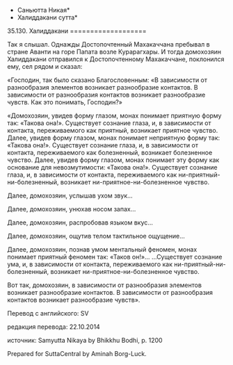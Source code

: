 * Саньютта Никая*
* Халиддакани сутта*

35\.130\. Халиддакани
\=\=\=\=\=\=\=\=\=\=\=\=\=\=\=\=\=\=\=

Так я слышал\. Однажды Достопочтенный Махакаччана пребывал в стране Аванти на горе Папата возле Курарагхары\. И тогда домохозяин Халиддакани отправился к Достопочтенному Махакаччане, поклонился ему, сел рядом и сказал:

«Господин, так было сказано Благословенным: «В зависимости от разнообразия элементов возникает разнообразие контактов\. В зависимости от разнообразия контактов возникает разнообразие чувств\. Как это понимать, Господин?»

«Домохозяин, увидев форму глазом, монах понимает приятную форму так: «Такова она\!»\. Существует сознание глаза, и, в зависимости от контакта, переживаемого как приятный, возникает приятное чувство\. Далее, увидев форму глазом, монах понимает неприятную форму так: «Такова она\!»\. Существует сознание глаза, и, в зависимости от контакта, переживаемого как болезненный, возникает болезненное чувство\. Далее, увидев форму глазом, монах понимает эту форму как основание для невозмутимости: «Такова она\!»\. Существует сознание глаза, и, в зависимости от контакта, переживаемого как ни\-приятный\-ни\-болезненный, возникает ни\-приятное\-ни\-болезненное чувство\.

Далее, домохозяин, услышав ухом звук…

Далее, домохозяин, унюхав носом запах…

Далее, домохозяин, распробовав языком вкус…

Далее, домохозяин, ощутив телом тактильное ощущение…

Далее, домохозяин, познав умом ментальный феномен, монах понимает приятный феномен так: «Таков он\!»… …Существует сознание ума, и, в зависимости от контакта, переживаемого как ни\-приятный\-ни\-болезненный, возникает ни\-приятное\-ни\-болезненное чувство\.

Вот так, домохозяин, в зависимости от разнообразия элементов возникает разнообразие контактов\. В зависимости от разнообразия контактов возникает разнообразие чувств»\.

Перевод с английского: SV

редакция перевода: 22\.10\.2014

источник: Samyutta Nikaya by Bhikkhu Bodhi, p\. 1200

Prepared for SuttaCentral by Aminah Borg\-Luck\.